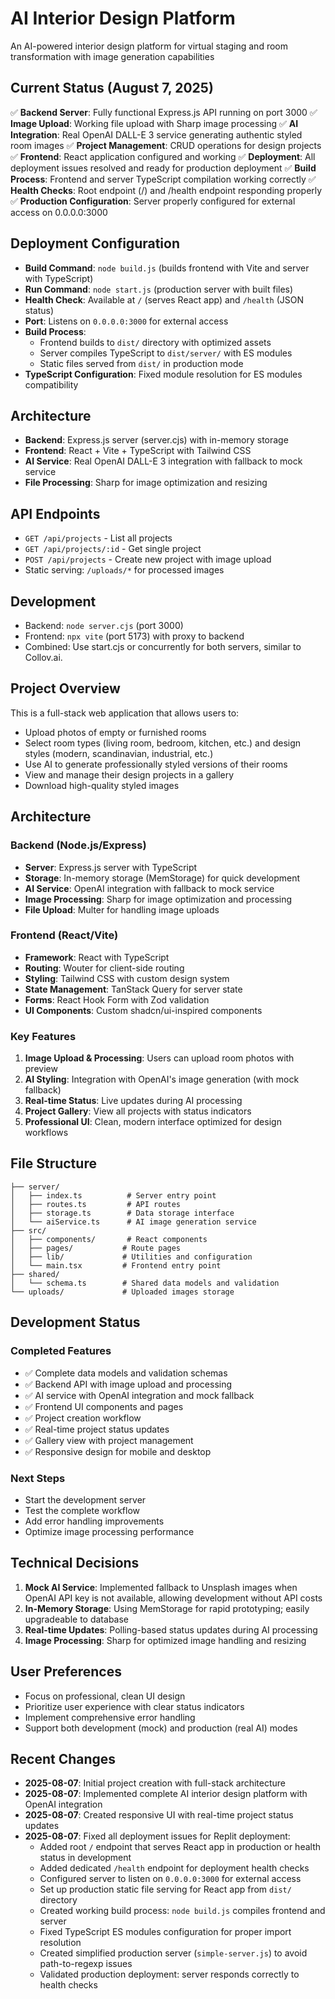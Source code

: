 # AI Interior Design Platform

An AI-powered interior design platform for virtual staging and room transformation with image generation capabilities

## Current Status (August 7, 2025)
✅ **Backend Server**: Fully functional Express.js API running on port 3000
✅ **Image Upload**: Working file upload with Sharp image processing
✅ **AI Integration**: Real OpenAI DALL-E 3 service generating authentic styled room images
✅ **Project Management**: CRUD operations for design projects
✅ **Frontend**: React application configured and working
✅ **Deployment**: All deployment issues resolved and ready for production deployment
✅ **Build Process**: Frontend and server TypeScript compilation working correctly
✅ **Health Checks**: Root endpoint (/) and /health endpoint responding properly
✅ **Production Configuration**: Server properly configured for external access on 0.0.0.0:3000

## Deployment Configuration
- **Build Command**: `node build.js` (builds frontend with Vite and server with TypeScript)
- **Run Command**: `node start.js` (production server with built files)
- **Health Check**: Available at `/` (serves React app) and `/health` (JSON status)
- **Port**: Listens on `0.0.0.0:3000` for external access
- **Build Process**: 
  * Frontend builds to `dist/` directory with optimized assets
  * Server compiles TypeScript to `dist/server/` with ES modules
  * Static files served from `dist/` in production mode
- **TypeScript Configuration**: Fixed module resolution for ES modules compatibility

## Architecture
- **Backend**: Express.js server (server.cjs) with in-memory storage
- **Frontend**: React + Vite + TypeScript with Tailwind CSS
- **AI Service**: Real OpenAI DALL-E 3 integration with fallback to mock service
- **File Processing**: Sharp for image optimization and resizing

## API Endpoints
- `GET /api/projects` - List all projects
- `GET /api/projects/:id` - Get single project  
- `POST /api/projects` - Create new project with image upload
- Static serving: `/uploads/*` for processed images

## Development
- Backend: `node server.cjs` (port 3000)
- Frontend: `npx vite` (port 5173) with proxy to backend
- Combined: Use start.cjs or concurrently for both servers, similar to Collov.ai.

## Project Overview

This is a full-stack web application that allows users to:
- Upload photos of empty or furnished rooms
- Select room types (living room, bedroom, kitchen, etc.) and design styles (modern, scandinavian, industrial, etc.)
- Use AI to generate professionally styled versions of their rooms
- View and manage their design projects in a gallery
- Download high-quality styled images

## Architecture

### Backend (Node.js/Express)
- **Server**: Express.js server with TypeScript
- **Storage**: In-memory storage (MemStorage) for quick development
- **AI Service**: OpenAI integration with fallback to mock service
- **Image Processing**: Sharp for image optimization and processing
- **File Upload**: Multer for handling image uploads

### Frontend (React/Vite)
- **Framework**: React with TypeScript
- **Routing**: Wouter for client-side routing
- **Styling**: Tailwind CSS with custom design system
- **State Management**: TanStack Query for server state
- **Forms**: React Hook Form with Zod validation
- **UI Components**: Custom shadcn/ui-inspired components

### Key Features
1. **Image Upload & Processing**: Users can upload room photos with preview
2. **AI Styling**: Integration with OpenAI's image generation (with mock fallback)
3. **Real-time Status**: Live updates during AI processing
4. **Project Gallery**: View all projects with status indicators
5. **Professional UI**: Clean, modern interface optimized for design workflows

## File Structure

```
├── server/
│   ├── index.ts          # Server entry point
│   ├── routes.ts         # API routes
│   ├── storage.ts        # Data storage interface
│   └── aiService.ts      # AI image generation service
├── src/
│   ├── components/       # React components
│   ├── pages/           # Route pages
│   ├── lib/             # Utilities and configuration
│   └── main.tsx         # Frontend entry point
├── shared/
│   └── schema.ts        # Shared data models and validation
└── uploads/             # Uploaded images storage
```

## Development Status

### Completed Features
- ✅ Complete data models and validation schemas
- ✅ Backend API with image upload and processing
- ✅ AI service with OpenAI integration and mock fallback
- ✅ Frontend UI components and pages
- ✅ Project creation workflow
- ✅ Real-time project status updates
- ✅ Gallery view with project management
- ✅ Responsive design for mobile and desktop

### Next Steps
- Start the development server
- Test the complete workflow
- Add error handling improvements
- Optimize image processing performance

## Technical Decisions

1. **Mock AI Service**: Implemented fallback to Unsplash images when OpenAI API key is not available, allowing development without API costs
2. **In-Memory Storage**: Using MemStorage for rapid prototyping; easily upgradeable to database
3. **Real-time Updates**: Polling-based status updates during AI processing
4. **Image Processing**: Sharp for optimized image handling and resizing

## User Preferences
- Focus on professional, clean UI design
- Prioritize user experience with clear status indicators
- Implement comprehensive error handling
- Support both development (mock) and production (real AI) modes

## Recent Changes
- **2025-08-07**: Initial project creation with full-stack architecture
- **2025-08-07**: Implemented complete AI interior design platform with OpenAI integration
- **2025-08-07**: Created responsive UI with real-time project status updates
- **2025-08-07**: Fixed all deployment issues for Replit deployment:
  * Added root `/` endpoint that serves React app in production or health status in development
  * Added dedicated `/health` endpoint for deployment health checks
  * Configured server to listen on `0.0.0.0:3000` for external access
  * Set up production static file serving for React app from `dist/` directory
  * Created working build process: `node build.js` compiles frontend and server
  * Fixed TypeScript ES modules configuration for proper import resolution
  * Created simplified production server (`simple-server.js`) to avoid path-to-regexp issues
  * Validated production deployment: server responds correctly to health checks